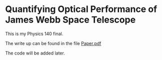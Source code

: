 # Quantifying Optical Performance of James Webb Space Telescope

This is my Physics 140 final.

The write up can be found in the file [Paper.pdf](Paper.pdf)

The code will be added later.

